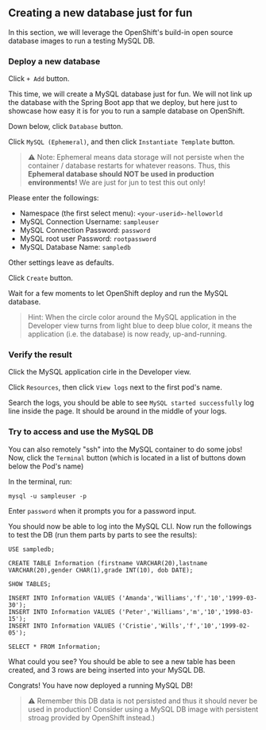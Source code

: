 ## Creating a new database just for fun

In this section, we will leverage the OpenShift's build-in open source database images to run a testing MySQL DB.

### Deploy a new database

Click `+ Add` button.

This time, we will create a MySQL database just for fun. We will not link up the database with the Spring Boot app that we deploy, but here just to showcase how easy it is for you to run a sample database on OpenShift.

Down below, click `Database` button.

Click `MySQL (Ephemeral)`, and then click `Instantiate Template` button.

> :warning: Note: Ephemeral means data storage will not persiste when the container / database restarts for whatever reasons. Thus, this <b>Ephemeral database should NOT be used in production environments!</b> We are just for jun to test this out only!

Please enter the followings:

- Namespace (the first select menu): `<your-userid>-helloworld`
- MySQL Connection Username: `sampleuser`
- MySQL Connection Password: `password`
- MySQL root user Password: `rootpassword`
- MySQL Database Name: `sampledb`

Other settings leave as defaults.

Click `Create` button.

Wait for a few moments to let OpenShift deploy and run the MySQL database.

> Hint: When the circle color around the MySQL application in the Developer view turns from light blue to deep blue color, it means the application (i.e. the database) is now ready, up-and-running.

### Verify the result

Click the MySQL application cirle in the Developer view.

Click `Resources`, then click `View logs` next to the first pod's name.

Search the logs, you should be able to see `MySQL started successfully` log line inside the page. It should be around in the middle of your logs.

### Try to access and use the MySQL DB

You can also remotely "ssh" into the MySQL container to do some jobs! Now, click the `Terminal` button (which is located in a list of buttons down below the Pod's name)

In the terminal, run:

    mysql -u sampleuser -p

Enter `password` when it prompts you for a password input.

You should now be able to log into the MySQL CLI. Now run the followings to test the DB (run them parts by parts to see the results):

    USE sampledb;
    
    CREATE TABLE Information (firstname VARCHAR(20),lastname VARCHAR(20),gender CHAR(1),grade INT(10), dob DATE);

    SHOW TABLES;

    INSERT INTO Information VALUES ('Amanda','Williams','f','10','1999-03-30');
    INSERT INTO Information VALUES ('Peter','Williams','m','10','1998-03-15');
    INSERT INTO Information VALUES ('Cristie','Wills','f','10','1999-02-05');

    SELECT * FROM Information;

What could you see? You should be able to see a new table has been created, and 3 rows are being inserted into your MySQL DB.

Congrats! You have now deployed a running MySQL DB!

> :warning: Remember this DB data is not persisted and thus it should never be used in production! Consider using a MySQL DB image with persistent stroag provided by OpenShift instead.)